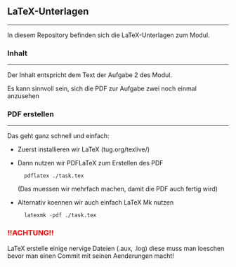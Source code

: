 ## **LaTeX-Unterlagen**
---
In diesem Repository befinden sich die LaTeX-Unterlagen zum Modul.

### **Inhalt**
---

Der Inhalt entspricht dem Text der Aufgabe 2 des Modul.

Es kann sinnvoll sein, sich die PDF zur Aufgabe zwei noch einmal anzusehen


### **PDF erstellen**
---

Das geht ganz schnell und einfach:

- Zuerst installieren wir LaTeX (tug.org/texlive/)
- Dann nutzen wir PDFLaTeX zum Erstellen des PDF
  
  		pdflatex ./task.tex
	
	(Das muessen wir mehrfach machen, damit die PDF auch fertig wird)
- Alternativ koennen wir auch einfach LaTeX Mk nutzen 

		latexmk -pdf ./task.tex


### **<span style="color:red">!!ACHTUNG!!</span>**

LaTeX erstelle einige nervige Dateien (.aux, .log) diese muss man loeschen bevor man einen Commit mit seinen Aenderungen macht!
